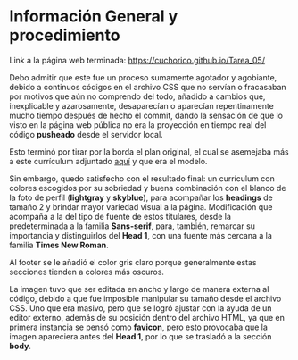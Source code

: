 # Información General y procedimiento

Link a la página web terminada: https://cuchorico.github.io/Tarea_05/

Debo admitir que este fue un proceso sumamente agotador y agobiante, debido a continuos códigos en el archivo CSS que no servían o fracasaban por motivos que aún no comprendo del todo, añadido a cambios que, inexplicable y azarosamente, desaparecían o aparecían repentinamente mucho tiempo después de hecho el commit, dando la sensación de que lo visto en la página web pública no era la proyección en tiempo real del código **pusheado** desde el servidor local.

Esto terminó por tirar por la borda el plan original, el cual se asemejaba más a este currículum adjuntado [aquí](https://images.app.goo.gl/k9nnVgzVbre1ofAMA) y que era el modelo.

Sin embargo, quedo satisfecho con el resultado final: un currículum con colores escogidos por su sobriedad y buena combinación con el blanco de la foto de perfil (**lightgray** y **skyblue**), para acompañar los **headings** de tamaño 2 y brindar mayor variedad visual a la página. Modificación que acompaña a la del tipo de fuente de estos titulares, desde la predeterminada a la familia **Sans-serif**, para, también, remarcar su importancia y distinguirlos del **Head 1**, con una fuente más cercana a la familia **Times New Roman**.

Al footer se le añadió el color gris claro porque generalmente estas secciones tienden a colores más oscuros.

La imagen tuvo que ser editada en ancho y largo de manera externa al código, debido a que fue imposible manipular su tamaño desde el archivo CSS. Uno que era masivo, pero que se logró ajustar con la ayuda de un editor externo, además de su posición dentro del archivo HTML, ya que en primera instancia se pensó como **favicon**, pero esto provocaba que la imagen apareciera antes del **Head 1**, por lo que se trasladó a la sección **body**. 